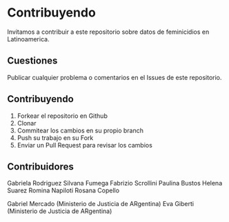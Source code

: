 # Contribuyendo

Invitamos a contribuir a este repositorio sobre datos de feminicidios en Latinoamerica.

## Cuestiones

Publicar cualquier problema o comentarios en el Issues de este repositorio.

## Contribuyendo

1. Forkear el repositorio en Github
2. Clonar
3. Commitear los cambios en su propio branch
4. Push su trabajo en su Fork
5. Enviar un Pull Request para revisar los cambios


## Contribuidores

Gabriela Rodriguez
Silvana Fumega
Fabrizio Scrollini
Paulina Bustos
Helena Suarez
Romina Napiloti
Rosana Copello

Gabriel Mercado (Ministerio de Justicia de ARgentina)
Eva Giberti (Ministerio de Justicia de ARgentina)
